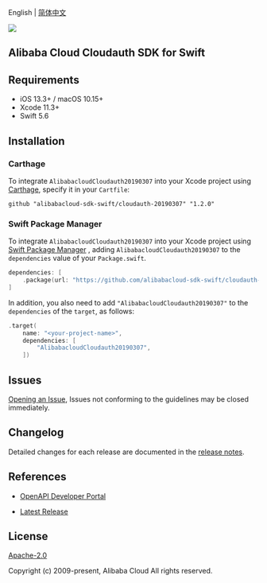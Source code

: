 English | [简体中文](README-CN.md)

![](https://aliyunsdk-pages.alicdn.com/icons/AlibabaCloud.svg)

## Alibaba Cloud Cloudauth SDK for Swift

## Requirements

- iOS 13.3+ / macOS 10.15+
- Xcode 11.3+
- Swift 5.6

## Installation

### Carthage

To integrate `AlibabacloudCloudauth20190307` into your Xcode project using [Carthage](https://github.com/Carthage/Carthage), specify it in your `Cartfile`:

```ogdl
github "alibabacloud-sdk-swift/cloudauth-20190307" "1.2.0"
```

### Swift Package Manager

To integrate `AlibabacloudCloudauth20190307` into your Xcode project using [Swift Package Manager](https://swift.org/package-manager/) , adding `AlibabacloudCloudauth20190307` to the `dependencies` value of your `Package.swift`.

```swift
dependencies: [
    .package(url: "https://github.com/alibabacloud-sdk-swift/cloudauth-20190307.git", from: "1.2.0")
]
```

In addition, you also need to add `"AlibabacloudCloudauth20190307"` to the `dependencies` of the `target`, as follows:

```swift
.target(
    name: "<your-project-name>",
    dependencies: [
        "AlibabacloudCloudauth20190307",
    ])
```

## Issues

[Opening an Issue](https://github.com/alibabacloud-sdk-swift/cloudauth-20190307/issues/new), Issues not conforming to the guidelines may be closed immediately.

## Changelog

Detailed changes for each release are documented in the [release notes](./ChangeLog.txt).

## References

* [OpenAPI Developer Portal](https://next.api.alibabacloud.com/home)
- [Latest Release](https://github.com/alibabacloud-sdk-swift/cloudauth-20190307)

## License

[Apache-2.0](http://www.apache.org/licenses/LICENSE-2.0)

Copyright (c) 2009-present, Alibaba Cloud All rights reserved.
